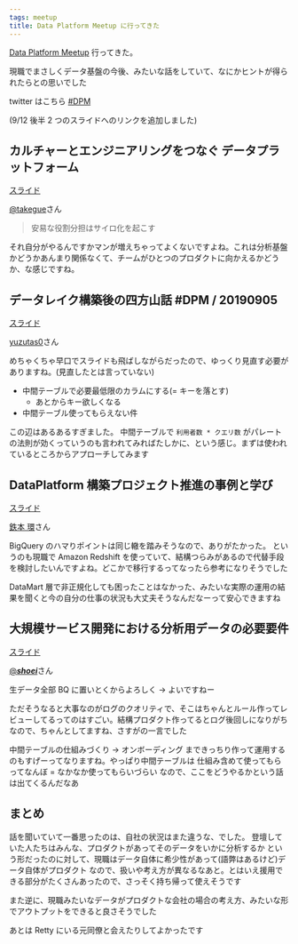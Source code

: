 ```yaml
---
tags: meetup
title: Data Platform Meetup に行ってきた
---
```


[Data Platform Meetup](https://data-platform-meetup.connpass.com/event/142822/) 行ってきた。

現職でまさしくデータ基盤の今後、みたいな話をしていて、なにかヒントが得られたらとの思いでした

twitter はこちら [#DPM](https://twitter.com/search?q=%23DPM)

(9/12 後半 2 つのスライドへのリンクを追加しました)

## カルチャーとエンジニアリングをつなぐ データプラットフォーム

[スライド](https://speakerdeck.com/tkngue/karutiyatoenziniaringuwotunagu-detapuratutohuomu)

[@takegue](https://twitter.com/takegue)さん

> 安易な役割分担はサイロ化を起こす

それ自分がやるんですかマンが増えちゃってよくないですよね。これは分析基盤かどうかあんまり関係なくて、チームがひとつのプロダクトに向かえるかどうか、な感じですね。

## データレイク構築後の四方山話 #DPM / 20190905

[スライド](https://speakerdeck.com/yuzutas0/20190905)

[yuzutas0](https://twitter.com/yuzutas0)さん

めちゃくちゃ早口でスライドも飛ばしながらだったので、ゆっくり見直す必要がありますね。(見直したとは言っていない)

- 中間テーブルで必要最低限のカラムにする(= キーを落とす)
  - あとからキー欲しくなる
- 中間テーブル使ってもらえない件

この辺はあるあるすぎました。
中間テーブルで `利用者数 * クエリ数` がパレートの法則が効くっていうのも言われてみればたしかに、という感じ。まずは使われているところからアプローチしてみます

## DataPlatform 構築プロジェクト推進の事例と学び

[スライド](https://speakerdeck.com/tamakitetsumoto/data-platformgou-zhu-puroziekutotui-jin-falseshi-li-toxue-bi)

[鉄本 環](https://connpass.com/user/tamaki_tetsumoto/)さん

BigQuery のハマりポイントは同じ轍を踏みそうなので、ありがたかった。
というのも現職で Amazon Redshift を使っていて、結構つらみがあるので代替手段を検討したいんですよね。どこかで移行するってなったら参考になりそうでした

DataMart 層で非正規化しても困ったことはなかった、みたいな実際の運用の結果を聞くと今の自分の仕事の状況も大丈夫そうなんだなーって安心できますね

## 大規模サービス開発における分析用データの必要要件

[スライド](https://speakerdeck.com/shoei/da-gui-mo-sabisukai-fa-niokerudetayun-yong-falseqing-xiang-todui-ce)

[@**_shoei_**](https://twitter.com/___shoei___)さん

生データ全部 BQ に置いとくからよろしく → よいですねー

ただそうなると大事なのがログのクオリティで、そこはちゃんとルール作ってレビューしてるってのはすごい。結構プロダクト作ってるとログ後回しになりがちなので、ちゃんとしてますね、さすがの一言でした

中間テーブルの仕組みづくり → オンボーディング まできっちり作って運用するのもすげーってなりますね。やっぱり中間テーブルは 仕組み含めて使ってもらってなんぼ = なかなか使ってもらいづらい なので、ここをどうやるかという話は出てくるんだなあ

## まとめ

話を聞いていて一番思ったのは、自社の状況はまた違うな、でした。
登壇していた人たちはみんな、プロダクトがあってそのデータをいかに分析するか という形だったのに対して、現職はデータ自体に希少性があって(語弊はあるけど)データ自体がプロダクト なので、扱いや考え方が異なるなあと。とはいえ援用できる部分がたくさんあったので、さっそく持ち帰って使えそうです

また逆に、現職みたいなデータがプロダクトな会社の場合の考え方、みたいな形でアウトプットをできると良さそうでした

あとは Retty にいる元同僚と会えたりしてよかったです
